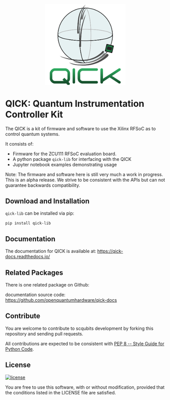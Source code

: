 
<p align="center">
 <img src="graphics/logoQICK.svg" alt="QICK logo" width=50% height=auto>
</p>

# QICK: Quantum Instrumentation Controller Kit

The QICK is a kit of firmware and software to use the Xilinx RFSoC as to control quantum systems.

It consists of:
* Firmware for the ZCU111 RFSoC evaluation board.  
* A python package `qick-lib` for interfacing with the QICK
* Jupyter notebook examples demonstrating usage

Note: The firmware and software here is still very much a work in progress. This is an alpha release. We strive to be consistent with the APIs but can not guarantee backwards compatibility.


Download and Installation
-------------------------

`qick-lib` can be installed via pip:
```
pip install qick-lib
```

Documentation
-------------

The documentation for QICK is available at: https://qick-docs.readthedocs.io/


Related Packages
----------------

There is one related package on Github:

documentation source code: https://github.com/openquantumhardware/qick-docs


Contribute
----------

You are welcome to contribute to scqubits development by forking this repository and sending pull requests.

All contributions are expected to be consistent with [PEP 8 -- Style Guide for Python Code](https://www.python.org/dev/peps/pep-0008/).


License
-------
[![license](https://img.shields.io/badge/license-New%20BSD-blue.svg)](http://en.wikipedia.org/wiki/BSD_licenses#3-clause_license_.28.22Revised_BSD_License.22.2C_.22New_BSD_License.22.2C_or_.22Modified_BSD_License.22.29)

You are free to use this software, with or without modification, provided that the conditions listed in the LICENSE file are satisfied.
